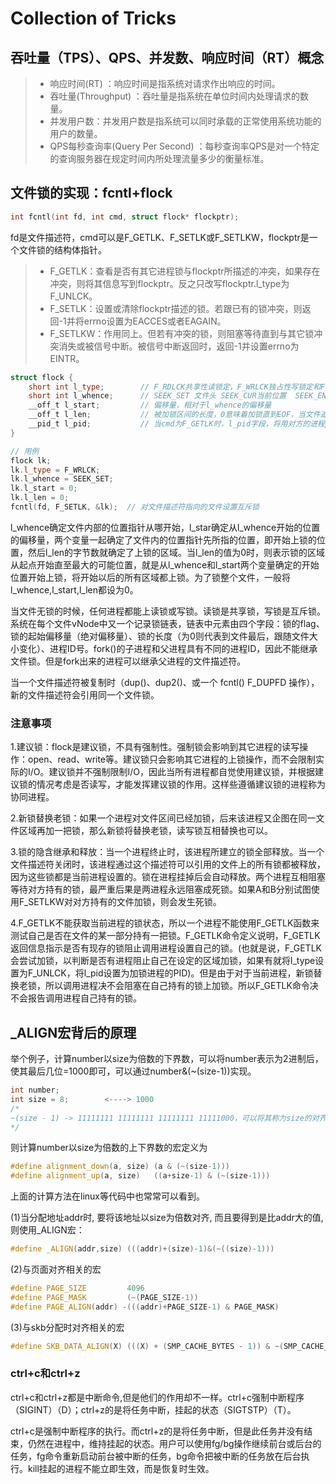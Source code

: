 # Collection of Tricks

## 吞吐量（TPS）、QPS、并发数、响应时间（RT）概念

>- 响应时间(RT) ：响应时间是指系统对请求作出响应的时间。
>- 吞吐量(Throughput) ：吞吐量是指系统在单位时间内处理请求的数量。
>- 并发用户数：并发用户数是指系统可以同时承载的正常使用系统功能的用户的数量。
>- QPS每秒查询率(Query Per Second) ：每秒查询率QPS是对一个特定的查询服务器在规定时间内所处理流量多少的衡量标准。

## 文件锁的实现：fcntl+flock

```cpp
int fcntl(int fd, int cmd, struct flock* flockptr);
```

fd是文件描述符，cmd可以是F_GETLK、F_SETLK或F_SETLKW，flockptr是一个文件锁的结构体指针。

>- F_GETLK：查看是否有其它进程锁与flockptr所描述的冲突，如果存在冲突，则将其信息写到flockptr。反之只改写flockptr.l_type为F_UNLCK。
>- F_SETLK：设置或清除flockptr描述的锁。若跟已有的锁冲突，则返回-1并将errno设置为EACCES或者EAGAIN。
>- F_SETLKW：作用同上。但若有冲突的锁，则阻塞等待直到与其它锁冲突消失或被信号中断。被信号中断返回时，返回-1并设置errno为EINTR。

```cpp
struct flock {  
    short int l_type;        // F_RDLCK共享性读锁定，F_WRLCK独占性写锁定和F_UNLCK释放锁定  
    short int l_whence;      // SEEK_SET 文件头 SEEK_CUR当前位置  SEEK_END文件末尾  
    __off_t l_start;         // 偏移量，相对于l_whence的偏移量
    __off_t l_len;           // 被加锁区间的长度，0意味着加锁直到EOF，当文件追加时，追加部分也被加锁
    __pid_t l_pid;           // 当cmd为F_GETLK时，l_pid字段，将用对方的进程pid填充
}

// 用例
flock lk;  
lk.l_type = F_WRLCK;  
lk.l_whence = SEEK_SET;  
lk.l_start = 0;  
lk.l_len = 0;  
fcntl(fd, F_SETLK, &lk);  // 对文件描述符指向的文件设置互斥锁
```

l_whence确定文件内部的位置指针从哪开始，l_star确定从l_whence开始的位置的偏移量，两个变量一起确定了文件内的位置指针先所指的位置，即开始上锁的位置，然后l_len的字节数就确定了上锁的区域。当l_len的值为0时，则表示锁的区域从起点开始直至最大的可能位置，就是从l_whence和l_start两个变量确定的开始位置开始上锁，将开始以后的所有区域都上锁。为了锁整个文件，一般将l_whence,l_start,l_len都设为0。

当文件无锁的时候，任何进程都能上读锁或写锁。读锁是共享锁，写锁是互斥锁。系统在每个文件vNode中又一个记录锁链表，链表中元素由四个字段：锁的flag、锁的起始偏移量（绝对偏移量）、锁的长度（为0则代表到文件最后，跟随文件大小变化）、进程ID号。fork()的子进程和父进程具有不同的进程ID，因此不能继承文件锁。但是fork出来的进程可以继承父进程的文件描述符。

当一个文件描述符被复制时（dup()、dup2()、或一个 fcntl() F_DUPFD 操作），新的文件描述符会引用同一个文件锁。

### 注意事项

1.建议锁：flock是建议锁，不具有强制性。强制锁会影响到其它进程的读写操作：open、read、write等。建议锁只会影响其它进程的上锁操作，而不会限制实际的I/O。建议锁并不强制限制I/O，因此当所有进程都自觉使用建议锁，并根据建议锁的情况考虑是否读写，才能发挥建议锁的作用。这样些遵循建议锁的进程称为协同进程。

2.新锁替换老锁：如果一个进程对文件区间已经加锁，后来该进程又企图在同一文件区域再加一把锁，那么新锁将替换老锁，读写锁互相替换也可以。

3.锁的隐含继承和释放：当一个进程终止时，该进程所建立的锁全部释放。当一个文件描述符关闭时，该进程通过这个描述符可以引用的文件上的所有锁都被释放，因为这些锁都是当前进程设置的。锁在进程挂掉后会自动释放。两个进程互相阻塞等待对方持有的锁，最严重后果是两进程永远阻塞成死锁。如果A和B分别试图使用F_SETLKW对对方持有的文件加锁，则会发生死锁。

4.F_GETLK不能获取当前进程的锁状态，所以一个进程不能使用F_GETLK函数来测试自己是否在文件的某一部分持有一把锁。F_GETLK命令定义说明，F_GETLK返回信息指示是否有现存的锁阻止调用进程设置自己的锁。(也就是说，F_GETLK会尝试加锁，以判断是否有进程阻止自己在设定的区域加锁，如果有就将l_type设置为F_UNLCK，将l_pid设置为加锁进程的PID)。但是由于对于当前进程，新锁替换老锁，所以调用进程决不会阻塞在自己持有的锁上加锁。所以F_GETLK命令决不会报告调用进程自己持有的锁。

## _ALIGN宏背后的原理

举个例子，计算number以size为倍数的下界数，可以将number表示为2进制后，使其最后几位=1000即可，可以通过number&(~(size-1))实现。

```cpp
int number;
int size = 8;        <----> 1000
/*
~(size - 1) -> 11111111 11111111 11111111 11111000，可以将其称为size的对齐掩码size_mask。
*/
```

则计算number以size为倍数的上下界数的宏定义为

```cpp
#define alignment_down(a, size) (a & (~(size-1)))
#define alignment_up(a, size)   ((a+size-1) & (~(size-1)))
```

上面的计算方法在linux等代码中也常常可以看到。

(1)当分配地址addr时, 要将该地址以size为倍数对齐, 而且要得到是比addr大的值, 则使用_ALIGN宏：

```cpp
#define _ALIGN(addr,size) (((addr)+(size)-1)&(~((size)-1)))
```

(2)与页面对齐相关的宏

```cpp
#define PAGE_SIZE         4096
#define PAGE_MASK         (~(PAGE_SIZE-1))
#define PAGE_ALIGN(addr) -(((addr)+PAGE_SIZE-1) & PAGE_MASK)
```

(3)与skb分配时对齐相关的宏

```cpp
#define SKB_DATA_ALIGN(X) (((X) + (SMP_CACHE_BYTES - 1)) & ~(SMP_CACHE_BYTES - 1))
```

### ctrl+c和ctrl+z

ctrl+c和ctrl+z都是中断命令,但是他们的作用却不一样。ctrl+c强制中断程序（SIGINT）（D）；ctrl+z的是将任务中断，挂起的状态（SIGTSTP）（T）。

ctrl+c是强制中断程序的执行。而ctrl+z的是将任务中断，但是此任务并没有结束，仍然在进程中，维持挂起的状态。用户可以使用fg/bg操作继续前台或后台的任务，fg命令重新启动前台被中断的任务，bg命令把被中断的任务放在后台执行。kill挂起的进程不能立即生效，而是恢复时生效。
